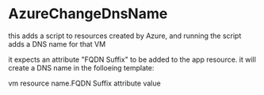 # AzureChangeDnsName
this adds a script to resources created by Azure, and running the script adds a DNS name for that VM

it expects an attribute "FQDN Suffix" to be added to the app resource.
it will create a DNS name in the folloeing template:

vm resource name.FQDN Suffix attribute value
